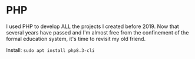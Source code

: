 # PHP

I used PHP to develop ALL the projects I created before 2019. Now that several years have passed and I'm almost free from the confinement of the formal education system, it's time to revisit my old friend.

Install: `sudo apt install php8.3-cli`